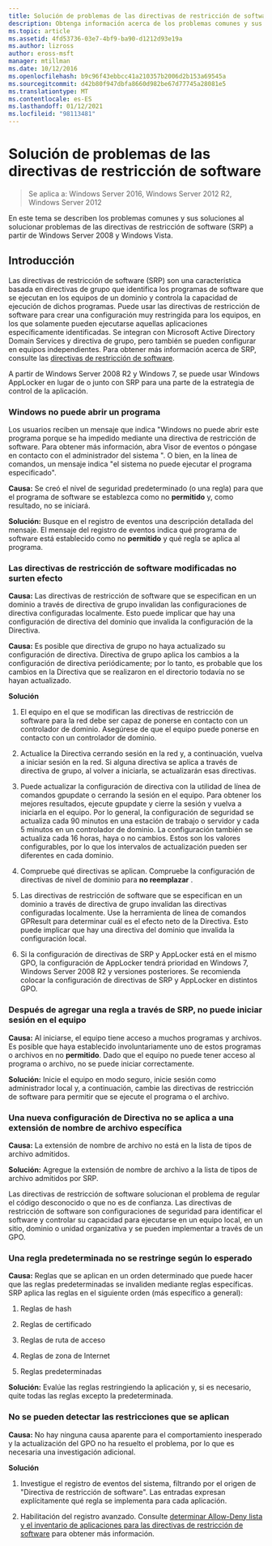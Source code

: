 ```yaml
---
title: Solución de problemas de las directivas de restricción de software
description: Obtenga información acerca de los problemas comunes y sus soluciones al solucionar problemas de las directivas de restricción de software (SRP) a partir de Windows Server 2008 y Windows Vista.
ms.topic: article
ms.assetid: 4fd53736-03e7-4bf9-ba90-d1212d93e19a
ms.author: lizross
author: eross-msft
manager: mtillman
ms.date: 10/12/2016
ms.openlocfilehash: b9c96f43ebbcc41a210357b2006d2b153a69545a
ms.sourcegitcommit: d42b80f947dbfa8660d982be67d77745a28081e5
ms.translationtype: MT
ms.contentlocale: es-ES
ms.lasthandoff: 01/12/2021
ms.locfileid: "98113481"
---
```

# <a name="troubleshoot-software-restriction-policies"></a>Solución de problemas de las directivas de restricción de software

>Se aplica a: Windows Server 2016, Windows Server 2012 R2, Windows Server 2012

En este tema se describen los problemas comunes y sus soluciones al solucionar problemas de las directivas de restricción de software (SRP) a partir de Windows Server 2008 y Windows Vista.

## <a name="introduction"></a>Introducción
Las directivas de restricción de software (SRP) son una característica basada en directivas de grupo que identifica los programas de software que se ejecutan en los equipos de un dominio y controla la capacidad de ejecución de dichos programas. Puede usar las directivas de restricción de software para crear una configuración muy restringida para los equipos, en los que solamente pueden ejecutarse aquellas aplicaciones específicamente identificadas. Se integran con Microsoft Active Directory Domain Services y directiva de grupo, pero también se pueden configurar en equipos independientes. Para obtener más información acerca de SRP, consulte las [directivas de restricción de software](software-restriction-policies.md).

A partir de Windows Server 2008 R2 y Windows 7, se puede usar Windows AppLocker en lugar de o junto con SRP para una parte de la estrategia de control de la aplicación.

### <a name="windows-cannot-open-a-program"></a>Windows no puede abrir un programa
Los usuarios reciben un mensaje que indica "Windows no puede abrir este programa porque se ha impedido mediante una directiva de restricción de software. Para obtener más información, abra Visor de eventos o póngase en contacto con el administrador del sistema ". O bien, en la línea de comandos, un mensaje indica "el sistema no puede ejecutar el programa especificado".

**Causa:** Se creó el nivel de seguridad predeterminado (o una regla) para que el programa de software se establezca como no **permitido** y, como resultado, no se iniciará.

**Solución:** Busque en el registro de eventos una descripción detallada del mensaje. El mensaje del registro de eventos indica qué programa de software está establecido como no **permitido** y qué regla se aplica al programa.

### <a name="modified-software-restriction-policies-are-not-taking-effect"></a>Las directivas de restricción de software modificadas no surten efecto
**Causa:** Las directivas de restricción de software que se especifican en un dominio a través de directiva de grupo invalidan las configuraciones de directiva configuradas localmente. Esto puede implicar que hay una configuración de directiva del dominio que invalida la configuración de la Directiva.

**Causa:** Es posible que directiva de grupo no haya actualizado su configuración de directiva. Directiva de grupo aplica los cambios a la configuración de directiva periódicamente; por lo tanto, es probable que los cambios en la Directiva que se realizaron en el directorio todavía no se hayan actualizado.

**Solución**

1.  El equipo en el que se modifican las directivas de restricción de software para la red debe ser capaz de ponerse en contacto con un controlador de dominio. Asegúrese de que el equipo puede ponerse en contacto con un controlador de dominio.

2.  Actualice la Directiva cerrando sesión en la red y, a continuación, vuelva a iniciar sesión en la red. Si alguna directiva se aplica a través de directiva de grupo, al volver a iniciarla, se actualizarán esas directivas.

3.  Puede actualizar la configuración de directiva con la utilidad de línea de comandos gpupdate o cerrando la sesión en el equipo. Para obtener los mejores resultados, ejecute gpupdate y cierre la sesión y vuelva a iniciarla en el equipo. Por lo general, la configuración de seguridad se actualiza cada 90 minutos en una estación de trabajo o servidor y cada 5 minutos en un controlador de dominio. La configuración también se actualiza cada 16 horas, haya o no cambios. Estos son los valores configurables, por lo que los intervalos de actualización pueden ser diferentes en cada dominio.

4.  Compruebe qué directivas se aplican. Compruebe la configuración de directivas de nivel de dominio para **no reemplazar** .

5.  Las directivas de restricción de software que se especifican en un dominio a través de directiva de grupo invalidan las directivas configuradas localmente. Use la herramienta de línea de comandos GPResult para determinar cuál es el efecto neto de la Directiva. Esto puede implicar que hay una directiva del dominio que invalida la configuración local.

6.  Si la configuración de directivas de SRP y AppLocker está en el mismo GPO, la configuración de AppLocker tendrá prioridad en Windows 7, Windows Server 2008 R2 y versiones posteriores. Se recomienda colocar la configuración de directivas de SRP y AppLocker en distintos GPO.

### <a name="after-adding-a-rule-through-srp-you-cannot-log-on-to-your-computer"></a>Después de agregar una regla a través de SRP, no puede iniciar sesión en el equipo
**Causa:** Al iniciarse, el equipo tiene acceso a muchos programas y archivos. Es posible que haya establecido involuntariamente uno de estos programas o archivos en no **permitido**. Dado que el equipo no puede tener acceso al programa o archivo, no se puede iniciar correctamente.

**Solución:** Inicie el equipo en modo seguro, inicie sesión como administrador local y, a continuación, cambie las directivas de restricción de software para permitir que se ejecute el programa o el archivo.

### <a name="a-new-policy-setting-is-not-applying-to-a-specific-file-name-extension"></a>Una nueva configuración de Directiva no se aplica a una extensión de nombre de archivo específica
**Causa:** La extensión de nombre de archivo no está en la lista de tipos de archivo admitidos.

**Solución:** Agregue la extensión de nombre de archivo a la lista de tipos de archivo admitidos por SRP.

Las directivas de restricción de software solucionan el problema de regular el código desconocido o que no es de confianza. Las directivas de restricción de software son configuraciones de seguridad para identificar el software y controlar su capacidad para ejecutarse en un equipo local, en un sitio, dominio o unidad organizativa y se pueden implementar a través de un GPO.

### <a name="a-default-rule-is-not-restricting-as-expected"></a>Una regla predeterminada no se restringe según lo esperado
**Causa:** Reglas que se aplican en un orden determinado que puede hacer que las reglas predeterminadas se invaliden mediante reglas específicas. SRP aplica las reglas en el siguiente orden (más específico a general):

1.  Reglas de hash

2.  Reglas de certificado

3.  Reglas de ruta de acceso

4.  Reglas de zona de Internet

5.  Reglas predeterminadas

**Solución:** Evalúe las reglas restringiendo la aplicación y, si es necesario, quite todas las reglas excepto la predeterminada.

### <a name="unable-to-discover-which-restrictions-are-applied"></a>No se pueden detectar las restricciones que se aplican
**Causa:** No hay ninguna causa aparente para el comportamiento inesperado y la actualización del GPO no ha resuelto el problema, por lo que es necesaria una investigación adicional.

**Solución**

1.  Investigue el registro de eventos del sistema, filtrando por el origen de "Directiva de restricción de software". Las entradas expresan explícitamente qué regla se implementa para cada aplicación.

2.  Habilitación del registro avanzado. Consulte [determinar Allow-Deny lista y el inventario de aplicaciones para las directivas de restricción de software](software-restriction-policies.md) para obtener más información.


